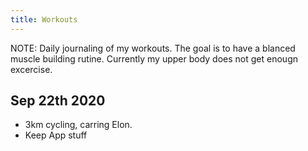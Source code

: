 ```yaml
---
title: Workouts
---
```


NOTE: Daily journaling of my workouts. The goal is to have a blanced muscle building rutine. Currently my upper body does not get enougn excercise.


## Sep 22th 2020

- 3km cycling, carring Elon.
- Keep App stuff
